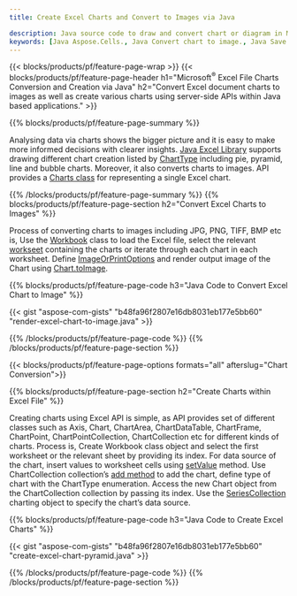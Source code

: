 ```yaml
---
title: Create Excel Charts and Convert to Images via Java

description: Java source code to draw and convert chart or diagram in Microsoft Excel using Java Library. 
keywords: [Java Aspose.Cells., Java Convert chart to image., Java Save chart to image., Java chart to image., create charts in Java., insert charts in Java., manage charts in Java]
---
```


{{< blocks/products/pf/feature-page-wrap >}}
{{< blocks/products/pf/feature-page-header h1="Microsoft<sup>&reg;</sup> Excel File Charts Conversion and Creation via Java" h2="Convert Excel document charts to images as well as create various charts using server-side APIs within Java based applications." >}}


{{% blocks/products/pf/feature-page-summary %}}

Analysing data via charts shows the bigger picture and it is easy to make more informed decisions with clearer insights. [Java Excel Library](/cells/java/) supports drawing different chart creation listed by [ChartType](https://reference.aspose.com/cells/java/com.aspose.cells/ChartType) including pie, pyramid, line and bubble charts. Moreover, it also converts charts to images. API provides a [Charts class](https://reference.aspose.com/cells/java/com.aspose.cells/Chart) for representing a single Excel chart.

{{% /blocks/products/pf/feature-page-summary  %}}
{{% blocks/products/pf/feature-page-section  h2="Convert Excel Charts to Images" %}}

Process of converting charts to images including JPG, PNG, TIFF, BMP etc is, Use the [Workbook](https://reference.aspose.com/java/cells/com.aspose.cells/workbook) class to load the Excel file, select the relevant [workseet](https://reference.aspose.com/cells/java/com.aspose.cells/worksheet) containing the charts or iterate through each chart in each worksheet. Define [ImageOrPrintOptions](https://reference.aspose.com/cells/java/com.aspose.cells/ImageOrPrintOptions) and render output image of the Chart using [Chart.toImage](https://reference.aspose.com/cells/java/com.aspose.cells/chart#toImage(java.io.OutputStream,%20com.aspose.cells.ImageOrPrintOptions)).


{{% blocks/products/pf/feature-page-code h3="Java Code to Convert Excel Chart to Image" %}}

{{< gist "aspose-com-gists" "b48fa96f2807e16db8031eb177e5bb60" "render-excel-chart-to-image.java" >}}

{{% /blocks/products/pf/feature-page-code  %}}
{{% /blocks/products/pf/feature-page-section %}}

{{< blocks/products/pf/feature-page-options formats="all" afterslug="Chart Conversion">}}


{{% blocks/products/pf/feature-page-section  h2="Create Charts within Excel File" %}}

Creating charts using Excel API is simple, as API provides set of different classes such as Axis, Chart, ChartArea, ChartDataTable, ChartFrame, ChartPoint, ChartPointCollection, ChartCollection etc for different kinds of charts. Process is, Create Workbook class object and select the first worksheet or the relevant sheet by providing its index. For data source of the chart, insert values to worksheet cells using [setValue](https://reference.aspose.com/cells/java/com.aspose.cells/cell#Value) method. Use ChartCollection collection’s [add method](https://reference.aspose.com/cells/java/com.aspose.cells/chartcollection#add(int,%20int,%20int,%20int,%20int)) to add the chart, define type of chart with the ChartType enumeration. Access the new Chart object from the ChartCollection collection by passing its index. Use the [SeriesCollection](https://reference.aspose.com/cells/java/com.aspose.cells/SeriesCollection) charting object to specify the chart’s data source.

{{% blocks/products/pf/feature-page-code h3="Java Code to Create Excel Charts" %}}

{{< gist "aspose-com-gists" "b48fa96f2807e16db8031eb177e5bb60" "create-excel-chart-pyramid.java" >}}

{{% /blocks/products/pf/feature-page-code  %}}
{{% /blocks/products/pf/feature-page-section %}}
